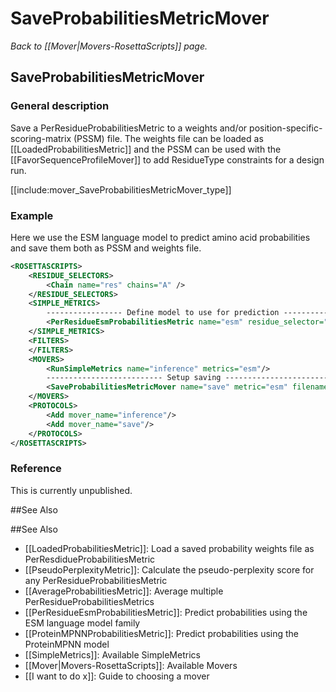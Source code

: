 # SaveProbabilitiesMetricMover
*Back to [[Mover|Movers-RosettaScripts]] page.*
## SaveProbabilitiesMetricMover


### General description
Save a PerResidueProbabilitiesMetric to a weights and/or position-specific-scoring-matrix (PSSM) file. The weights file can be loaded as [[LoadedProbabilitiesMetric]] and the PSSM can be used with the [[FavorSequenceProfileMover]] to add ResidueType constraints for a design run.

[[include:mover_SaveProbabilitiesMetricMover_type]]

### Example
Here we use the ESM language model to predict amino acid probabilities and save them both as PSSM and weights file.

```xml
<ROSETTASCRIPTS>
    <RESIDUE_SELECTORS>
        <Chain name="res" chains="A" />
    </RESIDUE_SELECTORS>
    <SIMPLE_METRICS>
        ----------------- Define model to use for prediction -----------------------------
        <PerResidueEsmProbabilitiesMetric name="esm" residue_selector="res" model="esm2_t30_150M_UR50D" multirun="true"/>
    </SIMPLE_METRICS>
    <FILTERS>
    </FILTERS>
    <MOVERS>
        <RunSimpleMetrics name="inference" metrics="esm"/>
        -------------------------- Setup saving ---------------------------------------------
        <SaveProbabilitiesMetricMover name="save" metric="esm" filename="probs" filetype="both" use_cached_data="true"/>
    </MOVERS>
    <PROTOCOLS>
        <Add mover_name="inference"/>
        <Add mover_name="save"/>
    </PROTOCOLS>
</ROSETTASCRIPTS>
```

### Reference
This is currently unpublished.

##See Also

##See Also
* [[LoadedProbabilitiesMetric]]: Load a saved probability weights file as PerResdidueProbabilitiesMetric
* [[PseudoPerplexityMetric]]: Calculate the pseudo-perplexity score for any PerResidueProbabilitiesMetric
* [[AverageProbabilitiesMetric]]: Average multiple PerResidueProbabilitiesMetrics
* [[PerResidueEsmProbabilitiesMetric]]: Predict probabilities using the ESM language model family
* [[ProteinMPNNProbabilitiesMetric]]: Predict probabilities using the ProteinMPNN model
* [[SimpleMetrics]]: Available SimpleMetrics
* [[Mover|Movers-RosettaScripts]]: Available Movers
* [[I want to do x]]: Guide to choosing a mover